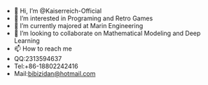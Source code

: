 - 👋 Hi, I’m @Kaiserreich-Official
- 👀 I’m interested in Programing and Retro Games
- 🌱 I’m currently majored at Marin Engineering
- 💞️ I’m looking to collaborate on Mathematical Modeling and Deep Learning
- 📫 How to reach me 
- QQ:2313594637
- Tel:+86-18802242416
- Mail:bibizidan@hotmail.com

<!---
Kaiserreich-Official/Kaiserreich-Official is a ✨ special ✨ repository because its `README.md` (this file) appears on your GitHub profile.
You can click the Preview link to take a look at your changes.
--->
